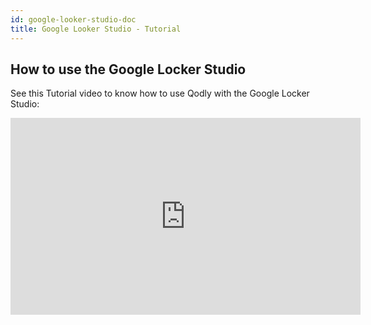 ```yaml
---
id: google-looker-studio-doc
title: Google Looker Studio - Tutorial
---
```


## How to use the Google Locker Studio

See this Tutorial video to know how to use Qodly with the Google Locker Studio:

<iframe width="560" height="315" src="https://www.youtube.com/embed/voYVeBi0v0A?si=6hKWnN7GXWlIRJpb" title="YouTube video player" frameborder="0" allow="accelerometer; autoplay; clipboard-write; encrypted-media; gyroscope; picture-in-picture; web-share" referrerpolicy="strict-origin-when-cross-origin" allowfullscreen></iframe>
